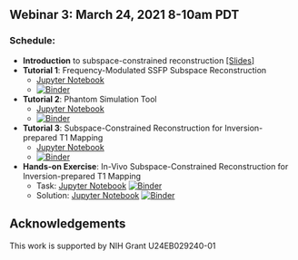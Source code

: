 ## Webinar 3: March 24, 2021 8-10am PDT

### Schedule:
- **Introduction** to subspace-constrained reconstruction [[Slides]](./bart_webinar3_introduction.pdf)
- **Tutorial 1**: Frequency-Modulated SSFP Subspace Reconstruction
  - [Jupyter Notebook](./subspace_fmSSFP/BART_fmSSFP_demo.ipynb)
  - [![Binder](https://mybinder.org/badge_logo.svg)](https://mybinder.org/v2/gh/mrirecon/bart-webinars/master?filepath=webinar3/subspace_fmSSFP/BART_fmSSFP_demo.ipynb)
- **Tutorial 2**: Phantom Simulation Tool
  - [Jupyter Notebook](./simu_phantom/tutorial_bart_simu_phantom.ipynb)
  - [![Binder](https://mybinder.org/badge_logo.svg)](https://mybinder.org/v2/gh/mrirecon/bart-webinars/master?filepath=webinar3/simu_phantom/tutorial_bart_simu_phantom.ipynb)
- **Tutorial 3**: Subspace-Constrained Reconstruction for Inversion-prepared T1 Mapping
  - [Jupyter Notebook](subspace_T1_intro/tutorial_bart_subspace_T1.ipynb)
  - [![Binder](https://mybinder.org/badge_logo.svg)](https://mybinder.org/v2/gh/mrirecon/bart-webinars/master?filepath=webinar3/subspace_T1_intro/tutorial_bart_subspace_T1.ipynb)
- **Hands-on Exercise**: In-Vivo Subspace-Constrained Reconstruction for Inversion-prepared T1 Mapping
  - Task: [Jupyter Notebook](subspace_T1_exercise/exercise_subspace_T1_bart.ipynb) [![Binder](https://mybinder.org/badge_logo.svg)](https://mybinder.org/v2/gh/mrirecon/bart-webinars/master?filepath=webinar3/subspace_T1_exercise/exercise_subspace_T1_bart.ipynb)
  - Solution: [Jupyter Notebook](subspace_T1_exercise/solution_subspace_T1_bart.ipynb) [![Binder](https://mybinder.org/badge_logo.svg)](https://mybinder.org/v2/gh/mrirecon/bart-webinars/master?filepath=webinar3/subspace_T1_exercise/solution_subspace_T1_bart.ipynb)


## Acknowledgements
This work is supported by NIH Grant U24EB029240-01
